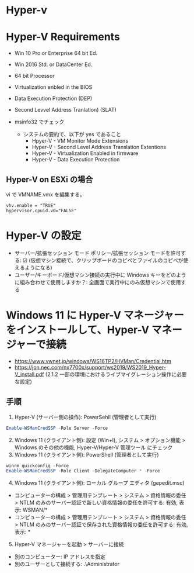 # Hyper-v
# Hyper-V Requirements
- Win 10 Pro or Enterprise 64 bit Ed.
- Win 2016 Std. or DataCenter Ed.
- 64 bit Processor
- Virtualization enbled in the BIOS
- Data Execution Protection (DEP)
- Second Levvel Address Tranlation) (SLAT)

- msinfo32 でチェック
  - システムの要約で、以下が yes であること
    - Hpyer-V - VM Monitor Mode Extensions
    - Hyper-V - Second Level Address Translation Extentions
    - Hyper-V - Virtualization Enabled in firmware
    - Hyper-V - Data Execution Protection
## Hyper-V on ESXi の場合
vi で VMNAME.vmx を編集する。
```
vhv.enable = "TRUE"
hypervisor.cpuid.v0="FALSE"
```
# Hyper-V の設定
- サーバー/拡張セッション モード ポリシー/拡張セッション モードを許可する: ☑
(仮想マシン接続で、クリップボードのコピぺとファイルのコピペが使えるようになる)
- ユーザー/キーボード/仮想マシン接続の実行中に Windows キーをどのように組み合わせて使用しますか？: 全画面で実行中にのみ仮想マシンで使用する
# Windows 11 に Hyper-V マネージャーをインストールして、Hyper-V マネージャーで接続
- https://www.vwnet.jp/windows/WS16TP2/HVMan/Credential.htm
- https://jpn.nec.com/nx7700x/support/ws2019/WS2019_Hyper-V_install.pdf
(2.1.2  一部の環境におけるライブマイグレーション操作に必要な設定)
## 手順
1. Hyper-V (サーバー側の操作): PowerSehll (管理者として実行)
```powershell
Enable-WSManCredSSP -Role Server -Force
```
2. Windows 11 (クライアント側): 設定 (Win+I), システム > オプション機能 > Windows のその他の機能, Hyper-V/Hyper-V 管理ツール にチェック
3. Windows 11 (クライアント側): PowerShell (管理者として実行)
```powershell
winrm quickconfig -Force
Enable-WSManCredSSP -Role Client -DelegateComputer * -Force
```
4. Windows 11 (クライアント側): ローカル グループ エディタ (gepedit.msc)
  - コンピューターの構成 > 管理用テンプレート > システム > 資格情報の委任 > NTLM のみのサーバー認証で新しい資格情報の委任を許可する: 有効, 表示: WSMAN/*
  - コンピューターの構成 > 管理用テンプレート > システム > 資格情報の委任 > NTLM のみのサーバー認証で保存された資格情報の委任を許可する: 有効, 表示: *
5. Hyper-V マネージャーを起動 > サーバーに接続
  - 別のコンピューター: IP アドレスを指定
  - 別のユーザーとして接続する: .\Administrator
